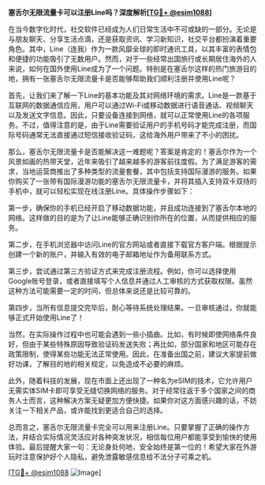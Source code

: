 **塞舌尔无限流量卡可以注册Line吗？深度解析[[TG💪+ @esim1088](https://t.me/s/esim1088)]**

在当今数字化时代，社交软件已经成为人们日常生活中不可或缺的一部分。无论是与朋友聊天、分享生活点滴，还是获取资讯、学习新知识，社交平台都扮演着重要角色。其中，Line（连我）作为一款风靡全球的即时通讯工具，以其丰富的表情包和便捷的功能吸引了无数用户。然而，对于一些经常出国旅行或长期居住海外的人来说，如何在国外使用Line成为了一个问题。特别是在塞舌尔这样的热门旅游目的地，拥有一张塞舌尔无限流量卡是否能够帮助我们顺利注册并使用Line呢？

首先，让我们来了解一下Line的基本功能及其对网络环境的需求。Line是一款基于互联网的数据通信应用，用户可以通过Wi-Fi或移动数据进行语音通话、视频聊天以及发送文字信息。因此，只要设备连接到网络，就可以正常使用Line的各项服务。不过，值得注意的是，由于Line需要验证用户的手机号码才能完成注册，而国际号码通常无法直接通过短信接收验证码，这给海外用户带来了不小的困扰。

那么，塞舌尔无限流量卡是否能解决这一难题呢？答案是肯定的！塞舌尔作为一个风景如画的热带天堂，近年来吸引了越来越多的游客前往度假。为了满足游客的需求，当地运营商推出了多种类型的流量套餐，其中包括支持国际漫游的服务。如果你购买了一张带有国际漫游功能的塞舌尔无限流量卡，并将其插入支持双卡双待的手机中，就可以轻松实现在线注册Line。具体操作步骤如下：

第一步，确保你的手机已经开启了移动数据功能，并且成功连接到了塞舌尔本地的网络。这样做的目的是为了让Line能够正确识别你所在的位置，从而提供相应的服务。

第二步，在手机浏览器中访问Line的官方网站或者直接下载官方客户端。根据提示创建一个新的账户，并输入有效的电子邮箱地址作为备用联系方式。

第三步，尝试通过第三方验证方式来完成注册流程。例如，你可以选择使用Google账号登录，或者直接填写个人信息并通过人工审核的方式获取权限。虽然这种方法可能需要一定的时间，但总体来说还是比较可靠的。

第四步，当所有信息提交完毕后，耐心等待系统处理结果。一旦审核通过，你就能够正式开始使用Line了！

当然，在实际操作过程中也可能会遇到一些小插曲。比如，有时候即使网络条件良好，但由于某些特殊原因导致验证码发送失败；再比如，部分国家和地区可能存在政策限制，使得某些功能无法正常使用。因此，在准备出国之前，建议大家提前做好功课，了解目的地的相关规定，以免造成不必要的麻烦。

此外，随着科技的发展，现在市面上还出现了一种名为eSIM的技术，它允许用户无需实体SIM卡即可享受无缝切换网络的服务。对于经常往返于多个国家之间的商务人士而言，这种解决方案无疑更加方便快捷。如果你对这方面感兴趣的话，不妨关注一下相关产品，或许能找到更适合自己的选择。

总而言之，塞舌尔无限流量卡完全可以用来注册Line。只要掌握了正确的操作方法，并结合实际情况灵活应对各种突发状况，相信每位用户都能享受到愉快的使用体验。最后提醒大家一句：无论身处何地，安全始终是第一位的！希望大家在外游玩时注意保护好个人隐私，避免泄露敏感信息给不法分子可乘之机。

[[TG💪+ @esim1088](https://t.me/s/esim1088) ![Image](https://i.postimg.cc/4NQfJmqS/Snipaste-2025-05-13-00-14-12.png)]